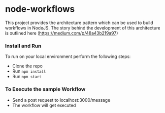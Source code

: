 # node-workflows
This project provides the architecture pattern which can be used to build workflows in NodeJS.
The story behind the development of this architecture is outlined here (https://medium.com/p/48a43b219a97)

### Install and Run
To run on your local environment perform the following steps:
- Clone the repo
- Run `npm install`
- Run `npm start`

### To Execute the sample Workflow
- Send a post request to localhost:3000/message
- The workflow will get executed
